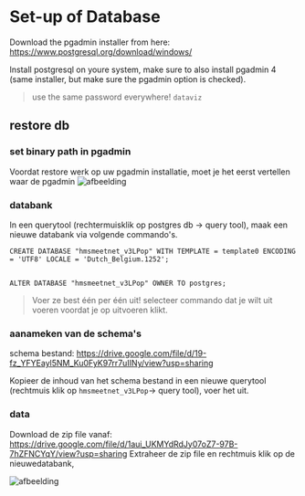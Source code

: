 # Set-up of Database 

Download the pgadmin installer from here: https://www.postgresql.org/download/windows/

Install postgresql on youre system, make sure to also install pgadmin 4 (same installer, but make sure the pgadmin option is checked).


> use the same password everywhere! `dataviz`

## restore db
### set binary path in pgadmin

Voordat restore werk op uw pgadmin installatie, moet je het eerst vertellen waar de pgadmin 
![afbeelding](https://user-images.githubusercontent.com/28403026/226173300-b27d3066-1d9e-400c-aaf1-52e427d353dd.png)

### databank
In een querytool (rechtermuisklik op postgres db -> query tool), maak een nieuwe databank via volgende commando's.

```
CREATE DATABASE "hmsmeetnet_v3LPop" WITH TEMPLATE = template0 ENCODING = 'UTF8' LOCALE = 'Dutch_Belgium.1252';


ALTER DATABASE "hmsmeetnet_v3LPop" OWNER TO postgres;
```

> Voer ze best één per één uit! selecteer commando dat je wilt uit voeren voordat je op uitvoeren klikt.

### aanameken van de schema's

schema bestand: https://drive.google.com/file/d/19-fz_YFYEayl5NM_Ku0FyK97rr7uIINy/view?usp=sharing

Kopieer de inhoud van het schema bestand in een nieuwe querytool (rechtmuis klik op `hmsmeetnet_v3LPop`-> query tool), voer het uit.

### data

Download de zip file vanaf: https://drive.google.com/file/d/1aui_UKMYdRdJy07oZ7-97B-7hZFNCYqY/view?usp=sharing
Extraheer de zip file en rechtmuis klik op de nieuwedatabank, 

![afbeelding](https://user-images.githubusercontent.com/28403026/226174489-a954e0bf-0a93-48a7-9697-591109b151a1.png)
